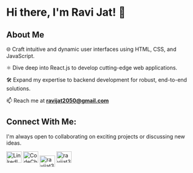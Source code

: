<link rel="stylesheet" href="https://cdnjs.cloudflare.com/ajax/libs/font-awesome/6.5.1/css/all.min.css" integrity="sha512-DTOQO9RWCH3ppGqcWaEA1BIZOC6xxalwEsw9c2QQeAIftl+Vegovlnee1c9QX4TctnWMn13TZye+giMm8e2LwA==" crossorigin="anonymous" referrerpolicy="no-referrer" />
<h1>Hi there, I'm Ravi Jat! 👋</h1>
<h2>About Me</h2>
<p>🌐 Craft intuitive and dynamic user interfaces using HTML, CSS, and JavaScript.

⚛️ Dive deep into React.js to develop cutting-edge web applications.

🛠️ Expand my expertise to backend development for robust, end-to-end solutions.</p>
📫 Reach me at **ravijat2050@gmail.com**
<h2>Connect With Me:</h2>
<p>I'm always open to collaborating on exciting projects or discussing new ideas.</p>
<p>
  <a href="https://www.linkedin.com/in/ravi-jat-420287245/" target="blank"><img src="https://raw.githubusercontent.com/rahuldkjain/github-profile-readme-generator/master/src/images/icons/Social/linked-in-alt.svg" alt="LinkedIn" height="30" width="40" /></a>
  <a href="https://www.codechef.com/users/ravijat2026" target="blank"><img src="https://cdn.jsdelivr.net/npm/simple-icons@3.1.0/icons/codechef.svg" alt="CodeChef" height="30" width="40" /></a>
  <a href="https://www.instagram.com/ravijat339/" target="blank"><img align="center" src="https://raw.githubusercontent.com/rahuldkjain/github-profile-readme-generator/master/src/images/icons/Social/instagram.svg" alt="ravijat339" height="30" width="40" /></a>
  <a href="https://codeforces.com/profile/ravijat3000" target="blank"><img src="https://img.icons8.com/external-tal-revivo-color-tal-revivo/96/000000/external-codeforces-programming-competitions-and-contests-programming-community-logo-color-tal-revivo.png" alt="ravijat3000" height="30" width="40" /></a>
 
</p>


<!---
ravijat2026/ravijat2026 is a ✨ special ✨ repository because its `README.md` (this file) appears on your GitHub profile.
You can click the Preview link to take a look at your changes.
--->
